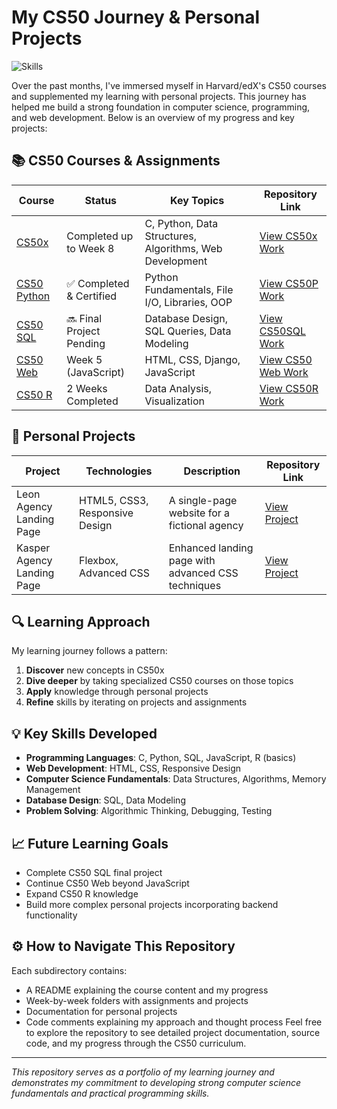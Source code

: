 # My CS50 Journey & Personal Projects

![Skills](https://skillicons.dev/icons?i=c,python,html,css,js,django,mysql,r&theme=light)

Over the past months, I've immersed myself in Harvard/edX's CS50 courses and supplemented my learning with personal projects. This journey has helped me build a strong foundation in computer science, programming, and web development. Below is an overview of my progress and key projects:
## 📚 CS50 Courses & Assignments
| Course | Status | Key Topics | Repository Link |
|--------|--------|------------|----------------|
| [CS50x](#cs50x-introduction-to-computer-science) | Completed up to Week 8 | C, Python, Data Structures, Algorithms, Web Development | [View CS50x Work](./CS50x) |
| [CS50 Python](#cs50-python) | ✅ Completed & Certified | Python Fundamentals, File I/O, Libraries, OOP | [View CS50P Work](./CS50P) |
| [CS50 SQL](#cs50-sql) | 🔜 Final Project Pending | Database Design, SQL Queries, Data Modeling | [View CS50SQL Work](./CS50SQL) |
| [CS50 Web](#cs50-web) | Week 5 (JavaScript) | HTML, CSS, Django, JavaScript | [View CS50 Web Work](./CS50Web) |
| [CS50 R](#cs50-r) | 2 Weeks Completed | Data Analysis, Visualization | [View CS50R Work](./CS50R) |
## 🚀 Personal Projects
| Project | Technologies | Description | Repository Link |
|---------|--------------|-------------|----------------|
| Leon Agency Landing Page | HTML5, CSS3, Responsive Design | A single-page website for a fictional agency | [View Project](./Personal_Projects/Leon_Agency_Landing_Page) |
| Kasper Agency Landing Page | Flexbox, Advanced CSS | Enhanced landing page with advanced CSS techniques | [View Project](./Personal_Projects/Kasper_Agency_Landing_Page) |
## 🔍 Learning Approach
My learning journey follows a pattern:
1. **Discover** new concepts in CS50x
2. **Dive deeper** by taking specialized CS50 courses on those topics
3. **Apply** knowledge through personal projects
4. **Refine** skills by iterating on projects and assignments
## 💡 Key Skills Developed
- **Programming Languages**: C, Python, SQL, JavaScript, R (basics)
- **Web Development**: HTML, CSS, Responsive Design
- **Computer Science Fundamentals**: Data Structures, Algorithms, Memory Management
- **Database Design**: SQL, Data Modeling
- **Problem Solving**: Algorithmic Thinking, Debugging, Testing
## 📈 Future Learning Goals
- Complete CS50 SQL final project
- Continue CS50 Web beyond JavaScript
- Expand CS50 R knowledge
- Build more complex personal projects incorporating backend functionality
## ⚙️ How to Navigate This Repository
Each subdirectory contains:
- A README explaining the course content and my progress
- Week-by-week folders with assignments and projects
- Documentation for personal projects
- Code comments explaining my approach and thought process
Feel free to explore the repository to see detailed project documentation, source code, and my progress through the CS50 curriculum.
---
*This repository serves as a portfolio of my learning journey and demonstrates my commitment to developing strong computer science fundamentals and practical programming skills.*

